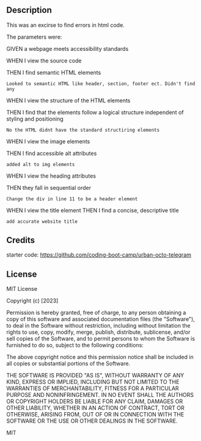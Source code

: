 # <Week One Challenge>

## Description

This was an excirse to find errors in html code.

The parameters were:

GIVEN a webpage meets accessibility standards

WHEN I view the source code

THEN I find semantic HTML elements
    
    Looked to semantic HTML like header, section, footer ect. Didn't find any

WHEN I view the structure of the HTML elements

THEN I find that the elements follow a logical structure independent of styling and positioning
    
    No the HTML didnt have the standard structiring elements 


WHEN I view the image elements

THEN I find accessible alt attributes
	
    added alt to img elements

WHEN I view the heading attributes

THEN they fall in sequential order
    
    Change the div in line 11 to be a header element



WHEN I view the title element
THEN I find a concise, descriptive title
	
    add accurate website title 



## Credits
starter code:
https://github.com/coding-boot-camp/urban-octo-telegram

## License

MIT License

Copyright (c) [2023]

Permission is hereby granted, free of charge, to any person obtaining a copy of this software and associated documentation files (the "Software"), to deal in the Software without restriction, including without limitation the rights to use, copy, modify, merge, publish, distribute, sublicense, and/or sell copies of the Software, and to permit persons to whom the Software is furnished to do so, subject to the following conditions:

The above copyright notice and this permission notice shall be included in all copies or substantial portions of the Software.

THE SOFTWARE IS PROVIDED "AS IS", WITHOUT WARRANTY OF ANY KIND, EXPRESS OR IMPLIED, INCLUDING BUT NOT LIMITED TO THE WARRANTIES OF MERCHANTABILITY, FITNESS FOR A PARTICULAR PURPOSE AND NONINFRINGEMENT. IN NO EVENT SHALL THE AUTHORS OR COPYRIGHT HOLDERS BE LIABLE FOR ANY CLAIM, DAMAGES OR OTHER LIABILITY, WHETHER IN AN ACTION OF CONTRACT, TORT OR OTHERWISE, ARISING FROM, OUT OF OR IN CONNECTION WITH THE SOFTWARE OR THE USE OR OTHER DEALINGS IN THE SOFTWARE.

MIT
